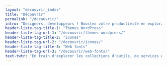 ```yaml
---
layout: "decouvrir_index"
title: "Découvrir"
permalink: "/decouvrir/"
intro: "Designers, développeurs ! Boostez votre productivité en explorant les meilleurs outils, services et ressources de la communauté francophone du Web design en un seul endroit. N'hésitez pas à partager vos découvertes et vos créations avec nous :-)."
header-liste-tag-title-1: "Themes WordPress"
header-liste-tag-url-1: "/decouvrir/themes-wordpress/"
header-liste-tag-title-2: "icones"
header-liste-tag-url-2: "/decouvrir/icones/"
header-liste-tag-title-3: "Web fonts"
header-liste-tag-url-3: "/decouvrir/web-fonts/"
text-twtr: "En train d'explorer les collections d'outils, de services et de ressources du @MagDuWebdesign"
---
```

